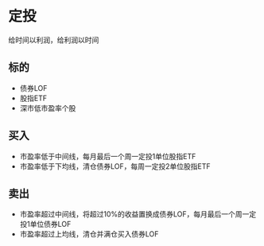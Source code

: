 # 定投
给时间以利润，给利润以时间

## 标的
- 债券LOF
- 股指ETF
- 深市低市盈率个股

## 买入
- 市盈率低于中间线，每月最后一个周一定投1单位股指ETF
- 市盈率低于下均线，清仓债券LOF，每周一定投2单位股指ETF

## 卖出
- 市盈率超过中间线，将超过10%的收益置换成债券LOF，每月最后一个周一定投1单位债券LOF
- 市盈率超过上均线，清仓并满仓买入债券LOF
